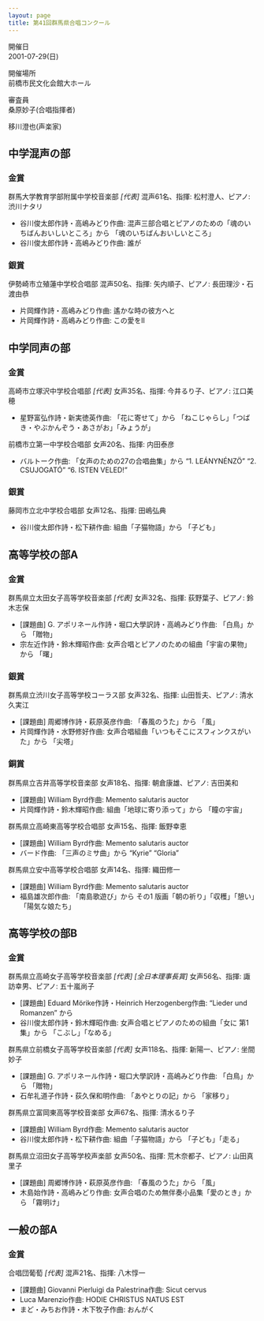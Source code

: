 ```yaml
---
layout: page
title: 第41回群馬県合唱コンクール
---
```

開催日  
2001-07-29(日)

開催場所  
前橋市民文化会館大ホール

審査員  
桑原妙子(合唱指揮者)

移川澄也(声楽家)

中学混声の部
------------

### 金賞

<span class="choir-name">群馬大学教育学部附属中学校音楽部</span> *\[代表\]*
混声61名、指揮: 松村澄人、ピアノ: 渋川ナタリ

-   谷川俊太郎作詩・高嶋みどり作曲: 混声三部合唱とピアノのための「魂のいちばんおいしいところ」から 「魂のいちばんおいしいところ」
-   谷川俊太郎作詩・高嶋みどり作曲: 誰が

### 銀賞

<span class="choir-name">伊勢崎市立殖蓮中学校合唱部</span>
混声50名、指揮: 矢内順子、ピアノ: 長田理沙・石渡由恭

-   片岡輝作詩・高嶋みどり作曲: 遙かな時の彼方へと
-   片岡輝作詩・高嶋みどり作曲: この愛をⅡ

中学同声の部
------------

### 金賞

<span class="choir-name">高崎市立塚沢中学校合唱部</span> *\[代表\]*
女声35名、指揮: 今井るり子、ピアノ: 江口美穂

-   星野富弘作詩・新実徳英作曲: 「花に寄せて」から 「ねこじゃらし」「つばき・やぶかんぞう・あさがお」「みょうが」

<span class="choir-name">前橋市立第一中学校合唱部</span>
女声20名、指揮: 内田泰彦

-   バルトーク作曲: 「女声のための27の合唱曲集」から “1. LEÁNYNÉNZÖ” “2. CSUJOGATÓ” “6. ISTEN VELED!”

### 銀賞

<span class="choir-name">藤岡市立北中学校合唱部</span>
女声12名、指揮: 田嶋弘典

-   谷川俊太郎作詩・松下耕作曲: 組曲「子猫物語」から 「子ども」

高等学校の部A
-------------

### 金賞

<span class="choir-name">群馬県立太田女子高等学校音楽部</span> *\[代表\]*
女声32名、指揮: 荻野葉子、ピアノ: 鈴木志保

-   \[課題曲\] G. アポリネール作詩・堀口大學訳詩・高嶋みどり作曲: 「白鳥」から 「贈物」
-   宗左近作詩・鈴木輝昭作曲: 女声合唱とピアノのための組曲「宇宙の果物」から 「曙」

### 銀賞

<span class="choir-name">群馬県立渋川女子高等学校コーラス部</span>
女声32名、指揮: 山田哲夫、ピアノ: 清水久実江

-   \[課題曲\] 周郷博作詩・萩原英彦作曲: 「春風のうた」から 「風」
-   片岡輝作詩・水野修好作曲: 女声合唱組曲「いつもそこにスフィンクスがいた」から 「尖塔」

### 銅賞

<span class="choir-name">群馬県立吉井高等学校音楽部</span>
女声18名、指揮: 朝倉康雄、ピアノ: 吉田美和

-   \[課題曲\] William Byrd作曲: Memento salutaris auctor
-   片岡輝作詩・鈴木輝昭作曲: 組曲「地球に寄り添って」から 「瞳の宇宙」

<span class="choir-name">群馬県立高崎東高等学校合唱部</span>
女声15名、指揮: 飯野幸恵

-   \[課題曲\] William Byrd作曲: Memento salutaris auctor
-   バード作曲: 「三声のミサ曲」から “Kyrie” “Gloria”

<span class="choir-name">群馬県立安中高等学校合唱部</span>
女声14名、指揮: 織田修一

-   \[課題曲\] William Byrd作曲: Memento salutaris auctor
-   福島雄次郎作曲: 「南島歌遊び」から その1 版画「朝の祈り」「収穫」「憩い」「陽気な娘たち」

高等学校の部B
-------------

### 金賞

<span class="choir-name">群馬県立高崎女子高等学校音楽部</span> *\[代表\]* *\[全日本理事長賞\]*
女声56名、指揮: 諏訪幸男、ピアノ: 五十嵐尚子

-   \[課題曲\] Eduard Mörike作詩・Heinrich Herzogenberg作曲: “Lieder und Romanzen” から
-   谷川俊太郎作詩・鈴木輝昭作曲: 女声合唱とピアノのための組曲「女に 第1集」から 「こぶし」「なめる」

<span class="choir-name">群馬県立前橋女子高等学校音楽部</span> *\[代表\]*
女声118名、指揮: 新陽一、ピアノ: 坐間妙子

-   \[課題曲\] G. アポリネール作詩・堀口大學訳詩・高嶋みどり作曲: 「白鳥」から 「贈物」
-   石牟礼道子作詩・荻久保和明作曲: 「あやとりの記」から 「家移り」

<span class="choir-name">群馬県立富岡東高等学校音楽部</span>
女声67名、指揮: 清水るり子

-   \[課題曲\] William Byrd作曲: Memento salutaris auctor
-   谷川俊太郎作詩・松下耕作曲: 組曲「子猫物語」から 「子ども」「走る」

<span class="choir-name">群馬県立沼田女子高等学校声楽部</span>
女声50名、指揮: 荒木奈都子、ピアノ: 山田真里子

-   \[課題曲\] 周郷博作詩・萩原英彦作曲: 「春風のうた」から 「風」
-   木島始作詩・高嶋みどり作曲: 女声合唱のため無伴奏小品集「愛のとき」から 「霧明け」

一般の部A
---------

### 金賞

<span class="choir-name">合唱団葡萄</span> *\[代表\]*
混声21名、指揮: 八木惇一

-   \[課題曲\] Giovanni Pierluigi da Palestrina作曲: Sicut cervus
-   Luca Marenzio作曲: HODIE CHRISTUS NATUS EST
-   まど・みちお作詩・木下牧子作曲: おんがく
